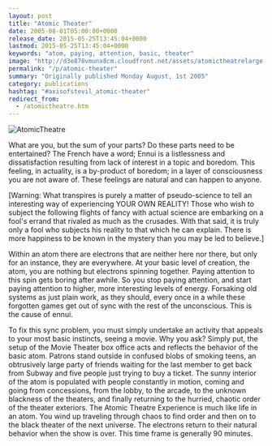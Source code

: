 ```yaml
---
layout: post
title: "Atomic Theater"
date: 2005-08-01T05:00:00+0000
release_date: 2015-05-25T13:45:04+0000
lastmod: 2015-05-25T13:45:04+0000
keywords: "atom, paying, attention, basic, theater"
image: "http://d3e878vmunx8cm.cloudfront.net/assets/atomictheatrelarge.jpg"
permalink: "/p/atomic-theater"
summary: "Originally published Monday August, 1st 2005"
category: publications
hashtag: "#axisofstevil_atomic-theater"
redirect_from:
  - /atomictheatre.htm
---
```


[id_1]: http://d3e878vmunx8cm.cloudfront.net/assets/atomictheatrelarge.jpg "AtomicTheatre"
![AtomicTheatre][id_1]

What are you, but the sum of your parts? Do these parts need to be entertained? The French have a word; Ennui is a listlessness and dissatisfaction resulting from lack of interest in a topic and boredom. This feeling, in actuality, is a by-product of boredom; in a layer of consciousness you are not aware of. These feelings are natural and can happen to anyone.

[Warning: What transpires is purely a matter of pseudo-science to tell an interesting way of experiencing YOUR OWN REALITY! Those who wish to subject the following flights of fancy with actual science are embarking on a fool's errand that rivaled as much as the crusades. With that said, it is truly only a fool who subjects his reality to that which he can explain. There is more happiness to be known in the mystery than you may be led to believe.]

Within an atom there are electrons that are neither here nor there, but only for an instance, they are everywhere. At your basic level of creation, the atom, you are nothing but electrons spinning together. Paying attention to this spin gets boring after awhile. So you stop paying attention, and start paying attention to higher, more interesting levels of energy. Forsaking old systems as just plain work, as they should, every once in a while these forgotten games get out of sync with the rest of the unconscious. This is the cause of ennui.

To fix this sync problem, you must simply undertake an activity that appeals to your most basic instincts, seeing a movie. Why you ask? Simply put, the setup of the Movie Theater box office acts and reflects the behavior of the basic atom. Patrons stand outside in confused blobs of smoking teens, an obtrusively large party of friends waiting for the last member to get back from Subway and five people just trying to buy a ticket. The sunny interior of the atom is populated with people constantly in motion, coming and going from concessions, from the lobby, to the arcade, to the unknown blackness of the theaters, and finally returning to the hurried, chaotic order of the theater exteriors. The Atomic Theatre Experience is much like life in an atom. You wind up traveling through chaos to find order and then on to the black theater of the next universe. The electrons return to their natural behavior when the show is over. This time frame is generally 90 minutes.
